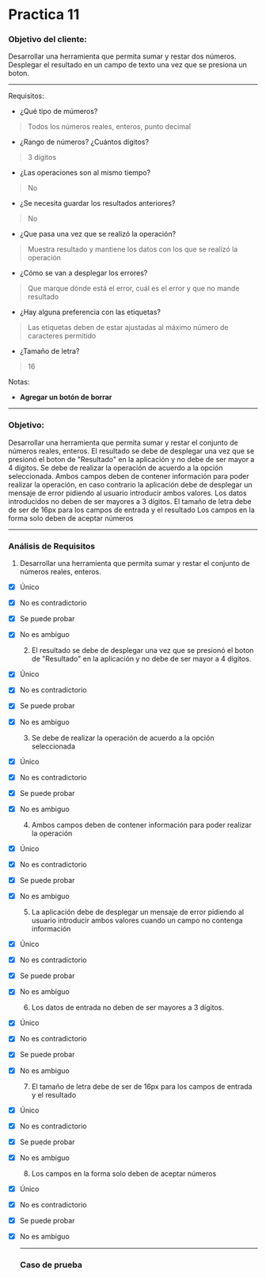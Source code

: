 # Practica 11

### **Objetivo del cliente:** 
Desarrollar una herramienta que permita sumar y restar dos números. Desplegar el resultado en un campo de texto una vez que se presiona un boton.

---
Requisitos: 
- ¿Qué tipo de múmeros?
> Todos los números reales, enteros, punto decimal
  
- ¿Rango de números? ¿Cuántos dígitos?
> 3 dígitos  
  
- ¿Las operaciones son al mismo tiempo?
> No
  
- ¿Se necesita guardar los resultados anteriores?
> No
  
- ¿Que pasa una vez que se realizó la operación?
> Muestra resultado y mantiene los datos con los que se realizó la operación
  
- ¿Cómo se van a desplegar los errores?
> Que marque dónde está el error, cuál es el error y que no mande resultado
  
- ¿Hay alguna preferencia con las etiquetas?
> Las etiquetas deben de estar ajustadas al máximo número de caracteres permitido
  
- ¿Tamaño de letra?
> 16

Notas:
  - **Agregar un botón de borrar**
  
---
### **Objetivo:**
Desarrollar una herramienta que permita sumar y restar el conjunto de números reales, enteros.
El resultado se debe de desplegar una vez que se presionó el boton de "Resultado" en la aplicación y no debe de ser mayor a 4 dígitos. 
Se debe de realizar la operación de acuerdo a la opción seleccionada.
Ambos campos deben de contener información para poder realizar la operación, en caso contrario la aplicación debe de desplegar un mensaje de error pidiendo al usuario introducir ambos valores.
Los datos introducidos no deben de ser mayores a 3 dígitos.
El tamaño de letra debe de ser de 16px para los campos de entrada y el resultado
Los campos en la forma solo deben de aceptar números

---
### **Análisis de Requisitos**
  1.  Desarrollar una herramienta que permita sumar y restar el conjunto de números reales, enteros.
- [x] Único
- [x] No es contradictorio
- [x] Se puede probar
- [x] No es ambiguo
  
  2.  El resultado se debe de desplegar una vez que se presionó el boton de "Resultado" en la aplicación y no debe de ser mayor a 4 dígitos.
- [x] Único
- [x] No es contradictorio
- [x] Se puede probar
- [x] No es ambiguo
  
  3. Se debe de realizar la operación de acuerdo a la opción seleccionada
- [x] Único
- [x] No es contradictorio
- [x] Se puede probar
- [x] No es ambiguo
    
  4. Ambos campos deben de contener información para poder realizar la operación
- [x] Único
- [x] No es contradictorio
- [x] Se puede probar
- [x] No es ambiguo
    
  5. La aplicación debe de desplegar un mensaje de error pidiendo al usuario introducir ambos valores cuando un campo no contenga información
- [x] Único
- [x] No es contradictorio
- [x] Se puede probar
- [x] No es ambiguo
    
  6. Los datos de entrada no deben de ser mayores a 3 dígitos.
- [x] Único
- [x] No es contradictorio
- [x] Se puede probar
- [x] No es ambiguo
    
  7. El tamaño de letra debe de ser de 16px para los campos de entrada y el resultado
- [x] Único
- [x] No es contradictorio
- [x] Se puede probar
- [x] No es ambiguo
  
  8. Los campos en la forma solo deben de aceptar números
- [x] Único
- [x] No es contradictorio
- [x] Se puede probar
- [x] No es ambiguo
  
  ---
  ### **Caso de prueba**
  
  

